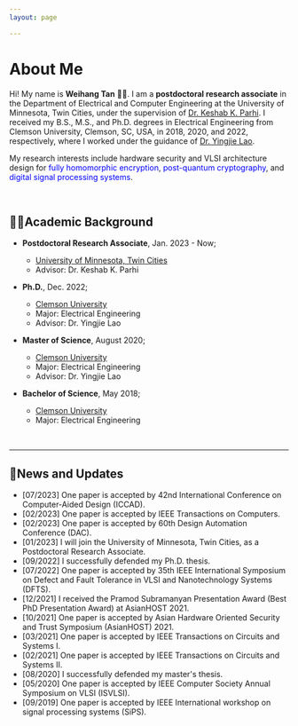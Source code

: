 ```yaml
---
layout: page

---
```


# About Me



Hi! My name is **Weihang Tan** 👨‍💻. I am a **postdoctoral research associate** in the Department of Electrical and Computer Engineering at the University of Minnesota, Twin Cities, under the supervision of [Dr. Keshab K. Parhi](http://www.ece.umn.edu/users/parhi/lab/). I received my B.S., M.S., and Ph.D. degrees in Electrical Engineering from Clemson University, Clemson, SC, USA, in 2018, 2020, and 2022, respectively, where I worked under the guidance of [Dr. Yingjie Lao](https://ylao.people.clemson.edu/). 

My research interests include hardware security and VLSI architecture design for <font color=Blue>fully homomorphic encryption</font>,  <font color=Blue>post-quantum cryptography</font>, and <font color=Blue>digital signal processing systems</font>. 

<br>

## 🧑‍🎓Academic Background

- **Postdoctoral Research Associate**, Jan. 2023 - Now;
  - [University of Minnesota, Twin Cities](https://twin-cities.umn.edu/)                                                
  -  Advisor: Dr. Keshab K. Parhi

- **Ph.D.**, Dec. 2022;
  - [Clemson University](https://www.clemson.edu/)
  - Major: Electrical Engineering            
  - Advisor: Dr. Yingjie Lao

- **Master of Science**, August 2020;                                                                              
  - [Clemson University](https://www.clemson.edu/)
  - Major: Electrical Engineering 
  - Advisor: Dr. Yingjie Lao

- **Bachelor of Science**, May 2018;
  - [Clemson University](https://www.clemson.edu/)
  - Major: Electrical Engineering                                                                          


<br>

---

## 📮News and Updates

- [07/2023] One paper is accepted by 42nd International Conference on Computer-Aided Design (ICCAD).
- [02/2023] One paper is accepted by IEEE Transactions on Computers.
- [02/2023] One paper is accepted by 60th Design Automation Conference (DAC).
- [01/2023] I will join the University of Minnesota, Twin Cities, as a Postdoctoral Research Associate.
- [09/2022] I successfully defended my Ph.D. thesis.
- [07/2022] One paper is accepted by 35th IEEE International Symposium on Defect and Fault Tolerance in VLSI and Nanotechnology Systems (DFTS).
- [12/2021] I received the Pramod Subramanyan Presentation Award (Best PhD Presentation Award) at AsianHOST 2021.
- [10/2021] One paper is accepted by Asian Hardware Oriented Security and Trust Symposium (AsianHOST) 2021.
- [03/2021] One paper is accepted by IEEE Transactions on Circuits and Systems I.
- [02/2021] One paper is accepted by IEEE Transactions on Circuits and Systems II.
- [08/2020] I successfully defended my master's thesis.
- [05/2020] One paper is accepted by IEEE Computer Society Annual Symposium on VLSI (ISVLSI).
- [09/2019] One paper is accepted by IEEE International workshop on signal processing systems (SiPS).


<br>

<div style="width: 400px; height: 400px;">
    <script type="text/javascript" id="clstr_globe" src="//clustrmaps.com/globe.js?d=ocuKrgWRtManHdC7UcFuvhmkdGJ2AYCdQgu-CdoasiM"></script>
</div>

